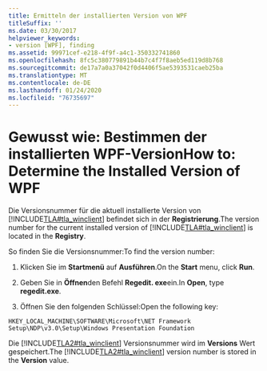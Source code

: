 ```yaml
---
title: Ermitteln der installierten Version von WPF
titleSuffix: ''
ms.date: 03/30/2017
helpviewer_keywords:
- version [WPF], finding
ms.assetid: 99971cef-e218-4f9f-a4c1-350332741860
ms.openlocfilehash: 8fc5c380779891b44b7c4f7f8aeb5ed119d8b768
ms.sourcegitcommit: de17a7a0a37042f0d4406f5ae5393531caeb25ba
ms.translationtype: MT
ms.contentlocale: de-DE
ms.lasthandoff: 01/24/2020
ms.locfileid: "76735697"
---
```

# <a name="how-to-determine-the-installed-version-of-wpf"></a><span data-ttu-id="ba7a8-102">Gewusst wie: Bestimmen der installierten WPF-Version</span><span class="sxs-lookup"><span data-stu-id="ba7a8-102">How to: Determine the Installed Version of WPF</span></span>
<span data-ttu-id="ba7a8-103">Die Versionsnummer für die aktuell installierte Version von [!INCLUDE[TLA#tla_winclient](../../../../includes/tlasharptla-winclient-md.md)] befindet sich in der **Registrierung**.</span><span class="sxs-lookup"><span data-stu-id="ba7a8-103">The version number for the current installed version of [!INCLUDE[TLA#tla_winclient](../../../../includes/tlasharptla-winclient-md.md)] is located in the **Registry**.</span></span>  
  
 <span data-ttu-id="ba7a8-104">So finden Sie die Versionsnummer:</span><span class="sxs-lookup"><span data-stu-id="ba7a8-104">To find the version number:</span></span>  
  
1. <span data-ttu-id="ba7a8-105">Klicken Sie im **Startmenü** auf **Ausführen**.</span><span class="sxs-lookup"><span data-stu-id="ba7a8-105">On the **Start** menu, click **Run**.</span></span>  
  
2. <span data-ttu-id="ba7a8-106">Geben Sie in **Öffnen**den Befehl **Regedit. exe**ein.</span><span class="sxs-lookup"><span data-stu-id="ba7a8-106">In **Open**, type **regedit.exe**.</span></span>  
  
3. <span data-ttu-id="ba7a8-107">Öffnen Sie den folgenden Schlüssel:</span><span class="sxs-lookup"><span data-stu-id="ba7a8-107">Open the following key:</span></span>  
  
 `HKEY_LOCAL_MACHINE\SOFTWARE\Microsoft\NET Framework Setup\NDP\v3.0\Setup\Windows Presentation Foundation`  
  
 <span data-ttu-id="ba7a8-108">Die [!INCLUDE[TLA2#tla_winclient](../../../../includes/tla2sharptla-winclient-md.md)] Versionsnummer wird im **Versions** Wert gespeichert.</span><span class="sxs-lookup"><span data-stu-id="ba7a8-108">The [!INCLUDE[TLA2#tla_winclient](../../../../includes/tla2sharptla-winclient-md.md)] version number is stored in the **Version** value.</span></span>
